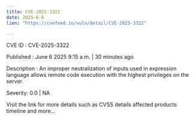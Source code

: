 ```yaml
---
title: CVE-2025-3322
date: 2025-6-6
lien: "https://cvefeed.io/vuln/detail/CVE-2025-3322"

---
```


CVE ID : CVE-2025-3322

Published :  June 6
2025
9:15 a.m. | 30 minutes ago

Description : An improper neutralization of inputs used in expression
language allows remote code execution with the highest privileges on the
server.

Severity: 0.0 | NA

Visit the link for more details
such as CVSS details
affected products
timeline
and more...
